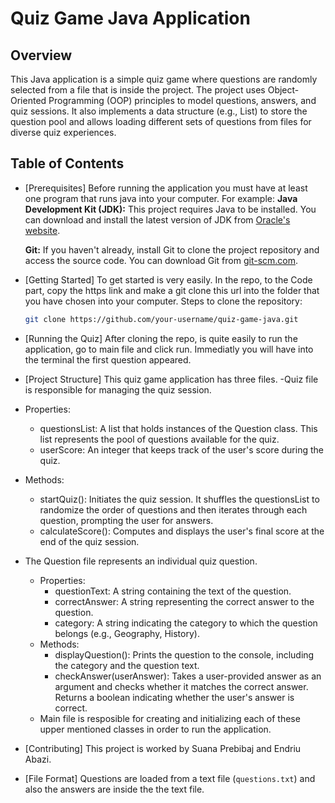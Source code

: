 # Quiz Game Java Application

## Overview

This Java application is a simple quiz game where questions are randomly selected from a file that is inside the project. The project uses Object-Oriented Programming (OOP) principles to model questions, answers, and quiz sessions. It also implements a data structure (e.g., List) to store the question pool and allows loading different sets of questions from files for diverse quiz experiences.

## Table of Contents
- [Prerequisites]
    Before running the application you must have at least one program that runs java into your computer. For example:
    **Java Development Kit (JDK):** This project requires Java to be installed. You can download and install the latest version of JDK from [Oracle's website](https://www.oracle.com/java/technologies/javase-downloads.html).

    **Git:** If you haven't already, install Git to clone the project repository and access the source code. You can download Git from [git-scm.com](https://git-scm.com/downloads).
- [Getting Started]
  To get started is very easily. In the repo, to the Code part, copy the https link and make a git clone this url into the folder that you have chosen into your computer.
  Steps to  clone the repository:

    ```bash
    git clone https://github.com/your-username/quiz-game-java.git
    ```
- [Running the Quiz]
After cloning the repo, is quite easily to run the application, go to main file and click run. Immediatly you will have into the terminal the first question appeared.
- [Project Structure]
  This quiz game application has three files.
  -Quiz file is responsible for managing the quiz session.
 - Properties:
   - questionsList: A list that holds instances of the Question class. This list represents the pool of questions available for the quiz.
   - userScore: An integer that keeps track of the user's score during the quiz.
 - Methods:
   - startQuiz(): Initiates the quiz session. It shuffles the questionsList to randomize the order of questions and then iterates through each question, prompting the user for answers.
   - calculateScore(): Computes and displays the user's final score at the end of the quiz session.
- The Question file represents an individual quiz question. 
  - Properties:
    - questionText: A string containing the text of the question.
    - correctAnswer: A string representing the correct answer to the question.
    - category: A string indicating the category to which the question belongs (e.g., Geography, History).
  - Methods:
    - displayQuestion(): Prints the question to the console, including the category and the question text.
    - checkAnswer(userAnswer): Takes a user-provided answer as an argument and checks whether it matches the correct answer. Returns a boolean indicating whether the user's answer is correct.
  - Main file is resposible for creating and initializing each of these upper mentioned classes in order to run the application.
- [Contributing]
  This project is worked by Suana Prebibaj and Endriu Abazi.
- [File Format]
 Questions are loaded from a text file (`questions.txt`) and also the answers are inside the the text file.



